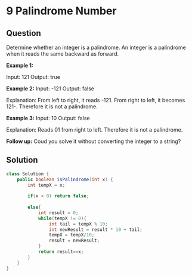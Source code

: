 # 9 Palindrome Number
## Question
Determine whether an integer is a palindrome. An integer is a palindrome when it reads the same backward as forward.

**Example 1:**

Input: 121
Output: true

**Example 2:**
Input: -121
Output: false

Explanation: From left to right, it reads -121. From right to left, it becomes 121-. Therefore it is not a palindrome.

**Example 3:**
Input: 10
Output: false

Explanation: Reads 01 from right to left. Therefore it is not a palindrome.

**Follow up:**
Coud you solve it without converting the integer to a string?

## Solution
```java
class Solution {
    public boolean isPalindrome(int x) {
        int tempX = x;
        
        if(x < 0) return false;
        
        else{
            int result = 0;
            while(tempX != 0){
                int tail = tempX % 10;
                int newResult = result * 10 + tail;
                tempX = tempX/10;
                result = newResult;
            }
            return result==x;
        }
    }
}
```

